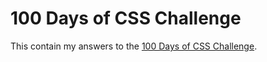 # 100 Days of CSS Challenge  

This contain my answers to the [100 Days of CSS Challenge](https://100dayscss.com).